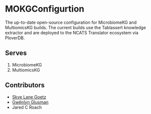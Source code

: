 # MOKGConfigurtion

The up-to-date open-source configuration for MicrobiomeKG and MultiomicsKG builds. The current builds use the Tablassert knowledge extractor and are deployed to the NCATS Translator ecosystem via PloverDB.

## Serves

1. MicrobiomeKG
2. MultiomicsKG

## Contributors

- [Skye Lane Goetz](mailto:sgoetz@isbscience.org)
- [Gwênlyn Glusman](mailto:gglusman@isbscience.org)
- Jared C Roach